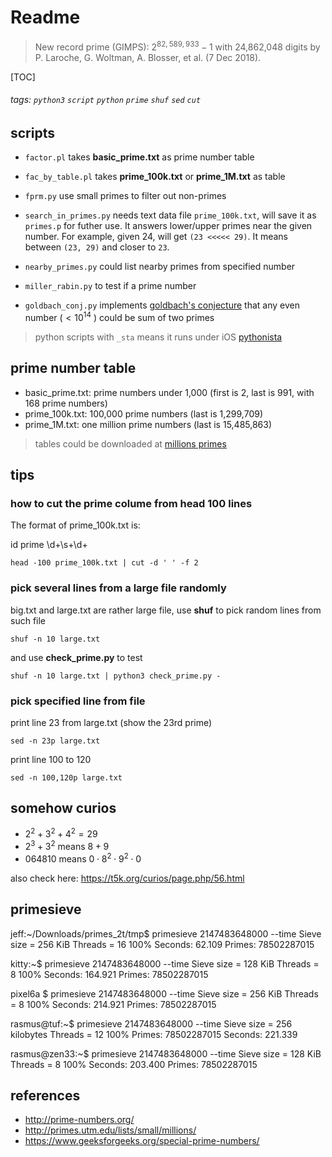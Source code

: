 # Readme

> New record prime (GIMPS): $2^{82,589,933}-1$ with 24,862,048 digits by P. Laroche, G. Woltman, A. Blosser, et al. (7 Dec 2018).

[TOC]

###### tags: ```python3``` ```script``` ```python``` ```prime``` ```shuf``` ```sed``` ```cut```

## scripts

- ```factor.pl``` takes **basic_prime.txt** as prime number table
- ```fac_by_table.pl``` takes **prime_100k.txt** or **prime_1M.txt** as table
- ```fprm.py``` use small primes to filter out non-primes

- ```search_in_primes.py```
  needs text data file ```prime_100k.txt```, will save it as ```primes.p``` for futher use. It answers lower/upper primes near the given number. For example, given 24, will get ```(23 <<<<< 29)```. It means between ```(23, 29)``` and closer to ```23```.

- ```nearby_primes.py``` could list nearby primes from specified number
- ```miller_rabin.py``` to test if a prime number

- ```goldbach_conj.py``` implements [goldbach's conjecture](https://en.wikipedia.org/wiki/Goldbach%27s_conjecture) that any even number ($< 10^{14}$ ) could be sum of two primes

> python scripts with ```_sta``` means it runs under iOS [pythonista](http://omz-software.com/pythonista/)

## prime number table

* basic_prime.txt: prime numbers under 1,000 (first is 2, last is 991, with 168 prime numbers)
* prime_100k.txt: 100,000 prime numbers (last is 1,299,709)
* prime_1M.txt: one million prime numbers (last is 15,485,863)

> tables could be downloaded at
[millions primes](http://primes.utm.edu/lists/small/millions/)

## tips

### how to cut the prime colume from head 100 lines

The format of prime_100k.txt is:

id  prime
\d+\s+\d+

```
head -100 prime_100k.txt | cut -d ' ' -f 2
```

### pick several lines from a large file randomly

big.txt and large.txt are rather large file, use **shuf** to pick random lines
from such file

```
shuf -n 10 large.txt
```
and use **check_prime.py** to test
```
shuf -n 10 large.txt | python3 check_prime.py -
```

### pick specified line from file

print line 23 from large.txt (show the 23rd prime)

```
sed -n 23p large.txt
```

print line 100 to 120
```
sed -n 100,120p large.txt
```

## somehow curios

* $2^2+3^2+4^2=29$
* $2^3+3^2$ means $8+9$
* $064810$ means $0 \cdot 8^2 \cdot 9^2 \cdot 0$

also check here: https://t5k.org/curios/page.php/56.html

## primesieve

jeff:~/Downloads/primes_2t/tmp$ primesieve 2147483648000 --time
Sieve size = 256 KiB
Threads = 16
100%
Seconds: 62.109
Primes: 78502287015

kitty:~$ primesieve 2147483648000 --time
Sieve size = 128 KiB
Threads = 8
100%
Seconds: 164.921
Primes: 78502287015

pixel6a $ primesieve 2147483648000 --time
Sieve size = 256 KiB
Threads = 8
100%
Seconds: 214.921
Primes: 78502287015

rasmus@tuf:~$ primesieve 2147483648000 --time
Sieve size = 256 kilobytes
Threads = 12
100%
Primes: 78502287015
Seconds: 221.339

rasmus@zen33:~$ primesieve 2147483648000 --time
Sieve size = 128 KiB
Threads = 8
100%
Seconds: 203.400
Primes: 78502287015

## references

* http://prime-numbers.org/
* http://primes.utm.edu/lists/small/millions/
* https://www.geeksforgeeks.org/special-prime-numbers/
